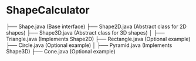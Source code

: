 # ShapeCalculator
├── Shape.java               (Base interface)
├── Shape2D.java             (Abstract class for 2D shapes)
├── Shape3D.java             (Abstract class for 3D shapes)
│
├── Triangle.java            (Implements Shape2D)
├── Rectangle.java           (Optional example)
├── Circle.java              (Optional example)
│
├── Pyramid.java             (Implements Shape3D)
├── Cone.java                (Optional example)
